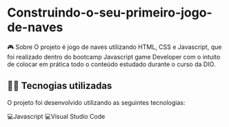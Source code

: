 # Construindo-o-seu-primeiro-jogo-de-naves
 🎮️ Sobre
O projeto é jogo de naves utilizando HTML, CSS e Javascript, que foi realizado dentro do bootcamp Javascript game Developer com o intuito de colocar em prática todo o conteúdo estudado durante o curso da DIO.

## 👨‍💻️ Tecnogias utilizadas
O projeto foi desenvolvido utilizando as seguintes tecnologias:

💻️Javascript 💻️Visual Studio Code
